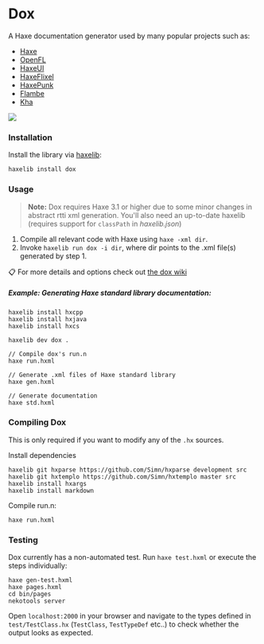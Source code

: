 # Dox
A Haxe documentation generator used by many popular projects such as:

- [Haxe](http://api.haxe.org/)
- [OpenFL](http://api.openfl.org/)
- [HaxeUI](http://haxeui.org/docs/api/haxe/ui/toolkit/index.html)
- [HaxeFlixel](http://api.haxeflixel.com/)
- [HaxePunk](http://haxepunk.com/documentation/api/)
- [Flambe](https://aduros.com/flambe/api/)
- [Kha](http://api.kha.technology/)

![](http://i.imgur.com/aQKBPsj.png)

### Installation

Install the library via [haxelib](http://lib.haxe.org/p/dox):
``` 
haxelib install dox 
```

### Usage

> **Note:** Dox requires Haxe 3.1 or higher due to some minor changes in 
abstract rtti xml generation. You'll also need an up-to-date haxelib 
(requires support for `classPath` in _haxelib.json_)

1. Compile all relevant code with Haxe using `haxe -xml dir`.
2. Invoke `haxelib run dox -i dir`, where dir points to the .xml file(s) generated by step 1.

:clipboard: For more details and options check out [the dox wiki](https://github.com/HaxeFoundation/dox/wiki/Using-Dox)

##### Example: Generating Haxe standard library documentation:

	haxelib install hxcpp
	haxelib install hxjava
	haxelib install hxcs

	haxelib dev dox .

	// Compile dox's run.n
	haxe run.hxml
	
	// Generate .xml files of Haxe standard library
	haxe gen.hxml
	
	// Generate documentation
	haxe std.hxml

### Compiling Dox

This is only required if you want to modify any of the `.hx` sources.

Install dependencies

	haxelib git hxparse https://github.com/Simn/hxparse development src
	haxelib git hxtemplo https://github.com/Simn/hxtemplo master src
	haxelib install hxargs
	haxelib install markdown

Compile run.n:

	haxe run.hxml

### Testing

Dox currently has a non-automated test. Run `haxe test.hxml` or execute the steps individually:

	haxe gen-test.hxml
	haxe pages.hxml
	cd bin/pages
	nekotools server

Open `localhost:2000` in your browser and navigate to the types defined in `test/TestClass.hx` (`TestClass`, `TestTypeDef` etc..) to check whether the output looks as expected.
